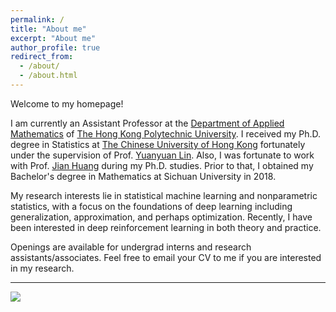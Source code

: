 ```yaml
---
permalink: /
title: "About me"
excerpt: "About me"
author_profile: true
redirect_from: 
  - /about/
  - /about.html
---
```


Welcome to my homepage! 

I am currently an Assistant Professor at the [Department of Applied Mathematics](https://www.polyu.edu.hk/ama/) of [The Hong Kong Polytechnic University](https://www.polyu.edu.hk/). I received my Ph.D. degree in Statistics at [The Chinese University of Hong Kong](https://www.cuhk.edu.hk/english/index.html) fortunately under the supervision of Prof. [Yuanyuan Lin](https://www.sta.cuhk.edu.hk/peoples/ylin/). Also, I was fortunate to work with Prof. [Jian Huang](https://www.polyu.edu.hk/ama/people/academic-staff/prof-huang-jian/) during my Ph.D. studies. Prior to that, I obtained my Bachelor's degree in Mathematics at Sichuan University in 2018.

My research interests lie in statistical machine learning and nonparametric statistics, with a focus on the foundations of deep learning including generalization, approximation, and perhaps optimization. Recently, I have been interested in deep reinforcement learning in both theory and practice.

Openings are available for undergrad interns and research assistants/associates. Feel free to email your CV to me if you are interested in my research. 



---
<a href='https://clustrmaps.com/site/1bqss'  title='Visit tracker'><img src='//clustrmaps.com/map_v2.png?cl=d3a50e&w=a&t=tt&d=GsvWNzRl5r8DoRdWKfjOWXDZrRGYfPHdhtlcaHLoIoc&co=ffffff&ct=808080'/></a>
